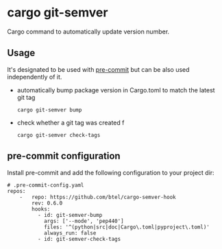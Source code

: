# cargo git-semver

Cargo command to automatically update version number.


## Usage

It's designated to be used with [pre-commit](https://pre-commit.com/) but can be also used independently of it.

* automatically bump package version in Cargo.toml to match the latest git tag

  ```
  cargo git-semver bump
  ```

* check whether a git tag was created f

  ```
  cargo git-semver check-tags
  ```

## pre-commit configuration

Install pre-commit and add the following configuration to your project dir:

```
# .pre-commit-config.yaml
repos:
    -   repo: https://github.com/btel/cargo-semver-hook
        rev: 0.6.0
        hooks:
          - id: git-semver-bump
            args: ['--mode', 'pep440']
            files: '^(python|src|doc|Cargo\.toml|pyproject\.toml)'
            always_run: false
          - id: git-semver-check-tags
```